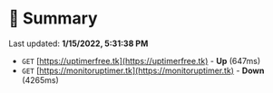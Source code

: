 # 📖 Summary
Last updated: **1/15/2022, 5:31:38 PM**

- `GET` [https://uptimerfree.tk](https://uptimerfree.tk) - **Up** (647ms)
- `GET` [https://monitoruptimer.tk](https://monitoruptimer.tk) - **Down** (4265ms)
